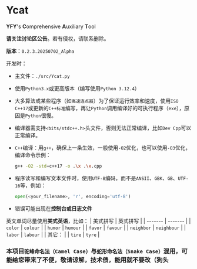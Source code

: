 # Ycat
**YFY**'s **C**omprehensive **A**uxiliary **T**ool

**请关注讨论区公告**。若有侵权，请联系删除。

**版本**：`0.2.3.20250702_Alpha`

开发时：
- 主文件：`./src/Ycat.py`
- 使用`Python3.x`或更高版本（编写使用`Python 3.12.4`）
- 大多算法或某些程序（如`高速连点器`）为了保证运行效率和速度，使用`ISO C++17`或更新的`C++标准`编写，再让`Python`调用编译好的可执行程序（`exe`），原因是`Python`很慢。
- 编译器需支持`<bits/stdc++.h>`头文件，否则无法正常编译，比如`Dev Cpp`可以正常编译。
- `C++`编译：用`g++`，确保上一条生效，一般使用`-O2`优化，也可以使用`-O3`优化，编译命令示例： 
    ```bash
    g++ -O2 -std=c++17 -o .\x .\x.cpp
    ```
- 程序读写和编写文本文件时，使用`UTF-8`编码，而不是`ANSII`、`GBK`、`GB`、`UTF-16`等，例如：
    ```python
    open(<your_filename>, 'r', encoding='utf-8')
    ```

- 错误可能出现在**控制台或日志文件**

英文单词尽量使用**美式英语**，比如：
| 美式拼写 | 英式拼写 |
| ------- | ------- |
| `color` | `colour` |
| `humor` | `humour` |
| `favor` | `favour` |
| `neighbor` | `neighbour` |
| `labor` | `labour` |
| 其它： |
| `tire` | `tyre` |


### 本项目`驼峰命名法（Camel Case）`与`蛇形命名法（Snake Case）`混用，可能给您带来了不便，敬请谅解，技术债，能用就不要改（狗头